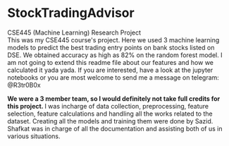 # StockTradingAdvisor
CSE445 (Machine Learning) Research Project
<br>
This was my CSE445 course's project. Here we used 3 machine learning models to predict the best trading entry points on bank stocks listed on DSE. We obtained accuracy as high as 82% on the random forest model. I am not going to extend this readme file about our features and how we calculated it yada yada. If you are interested, have a look at the jupyter notebooks or you are most welcome to send me a message on telegram: @R3tr0B0x<br>

<b>We were a 3 member team, so I would definitely not take full credits for this project. </b> I was incharge of data collection, preprocessing, feature selection, feature calculations and handling all the works related to the dataset. Creating all the models and training them were done by Sazid. Shafkat was in charge of all the documentation and assisting both of us in various situations.
